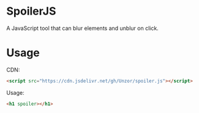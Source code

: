 # SpoilerJS
A JavaScript tool that can blur elements and unblur on click.

# Usage
CDN: 
```html
<script src="https://cdn.jsdelivr.net/gh/Unzor/spoiler.js"></script>
```
Usage:
```html
<h1 spoiler></h1>
```
